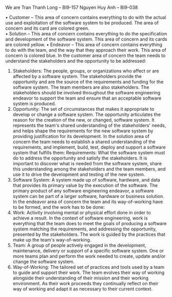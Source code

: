 We are Tran Thanh Long – BI9-157 
	Nguyen Huy Anh – BI9-038 

•	Customer – This area of concern contains everything to do with the actual use and exploitation of the software system to be produced. The area of concern and its card are colored green.									
•	Solution – This area of concern contains everything to do the specification and development of the software system. This area of concern and its cards are colored yellow.
•	Endeavor – This area of concern contains everything to do with the team, and the way that they approach their work. This area of concern is colored blue.
In the customer area of concern the team needs to understand the stakeholders and the opportunity to be addressed:
1.	Stakeholders: The people, groups, or organizations who affect or are affected by a software system.
The stakeholders provide the opportunity and are the source of the requirements and funding for the software system. The team members are also stakeholders.  The stakeholders should be involved throughout the software engineering endeavor to support the team and ensure that an acceptable software system is produced.
2.	Opportunity: The set of circumstances that makes it appropriate to develop or change a software system.
The opportunity articulates the reason for the creation of the new, or changed, software system. It represents the team's shared understanding of the stakeholders' needs, and helps shape the requirements for the new software system by providing justification for its development.
In the solution area of concern the team needs to establish a shared understanding of the requirements, and implement, build, test, deploy and support a software system that fulfills them:
Requirements: What the software system must do to address the opportunity and satisfy the stakeholders.
It is important to discover what is needed from the software system, share this understanding among the stakeholders and the team members, and use it to drive the development and testing of the new system.
4.	Software System: A system made up of software, hardware, and data that provides its primary value by the execution of the software.
The primary product of any software engineering endeavor, a software system can be part of a larger software, hardware or business solution.
In the endeavor area of concern the team and its way-of-working have to be formed, and the work has to be done:
5.	Work: Activity involving mental or physical effort done in order to achieve a result.
In the context of software engineering, work is everything that the team does to meet the goals of producing a software system matching the requirements, and addressing the opportunity, presented by the stakeholders. The work is guided by the practices that make up the team's way-of-working.
6.	Team: A group of people actively engaged in the development, maintenance, delivery or support of a specific software system.
One or more teams plan and perform the work needed to create, update and/or change the software system.
7.	Way-of-Working: The tailored set of practices and tools used by a team to guide and support their work.
The team evolves their way of working alongside their understanding of their mission and their working environment. As their work proceeds they continually reflect on their way of working and adapt it as necessary to their current context.
